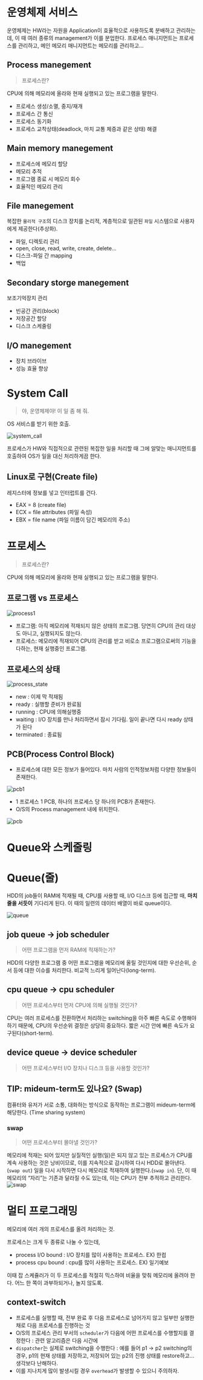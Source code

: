# 운영체제 서비스

운영체제는 HW라는 자원을 Application이 효율적으로 사용하도록 분배하고 관리하는데, 이 때 여러 종류의 management가 이를 분업한다. 프로세스 매니지먼트는 프로세스를 관리하고, 메인 메모리 매니지먼트는 메모리를 관리하고…

## Process manegement

> 프로세스란?
> 

CPU에 의해 메모리에 올라와 현재 실행되고 있는 프로그램을 말한다.

- 프로세스 생성/소멸, 중지/재개
- 프로세스 간 통신
- 프로세스 동기화
- 프로세스 교착상태(deadlock, 마치 교통 체증과 같은 상태) 해결

## Main memory manegement

- 프로세스에 메모리 할당
- 메모리 추적
- 프로그램 종료 시 메모리 회수
- 효율적인 메모리 관리

## File manegement

복잡한 `물리적 구조`의 디스크 장치를 논리적, 계층적으로 일관된 `파일` 시스템으로 사용자에게 제공한다(추상화).

- 파일, 디렉토리 관리
- open, close, read, write, create, delete…
- 디스크-파일 간 mapping
- 백업

## Secondary storge manegement

보조기억장치 관리

- 빈공간 관리(block)
- 저장공간 할당
- 디스크 스케줄링

## I/O manegement

- 장치 브라이브
- 성능 효율 향상

# System Call

> 야, 운영체제야! 이 일 좀 해 줘.
> 

OS 서비스를 받기 위한 호출. 

![system_call](https://user-images.githubusercontent.com/97890886/187198471-8d22fa1a-ad2f-4036-929e-76caa5f2fd91.png)


프로세스가 HW와 직접적으로 관련된 복잡한 일을 처리할 때 그에 알맞는 매니지먼트를 호출하여 OS가 일을 대신 처리하게끔 한다.

## Linux로 구현(Create file)

레지스터에 정보를 넣고 인터럽트를 건다.

- EAX = 8 (create file)
- ECX = file attributes (파일 속성)
- EBX = file name (파일 이름이 담긴 메모리의 주소)

# 프로세스

> 프로세스란?
> 

CPU에 의해 메모리에 올라와 현재 실행되고 있는 프로그램을 말한다.

## 프로그램 vs 프로세스

![process1](https://user-images.githubusercontent.com/97890886/187198519-3c37946c-479f-4b12-9924-1b1967de75d7.png)


- 프로그램: 아직 메모리에 적재되지 않은 상태의 프로그램. 당연히 CPU의 관리 대상도 아니고, 실행되지도 않는다.
- 프로세스: 메모리에 적재되어 CPU의 관리를 받고 비로소 프로그램으로써의 기능을 다하는, 현재 실행중인 프로그램.

## 프로세스의 상태

![process_state](https://user-images.githubusercontent.com/97890886/187198566-66cf9f86-6a65-48ea-a4c2-b5c848101734.png)


- new : 이제 막 적재됨
- ready : 실행할 준비가 완료됨
- running : CPU에 의해실행중
- waiting : I/O 장치를 만나 처리하면서 잠시 기다림. 일이 끝나면 다시 ready 상태가 된다
- terminated : 종료됨

## PCB(Process Control Block)

- 프로세스에 대한 모든 정보가 들어있다. 마치 사람의 인적정보처럼 다양한 정보들이 존재한다.

![pcb1](https://user-images.githubusercontent.com/97890886/187198603-80d8bd7e-2ef9-43fd-9fe1-84cf0ae768f1.png)


- 1 프로세스 1 PCB, 하나의 프로세스 당 하나의 PCB가 존재한다.
- O/S의 Process management 내에 위치한다.

![pcb](https://user-images.githubusercontent.com/97890886/187198627-707fc22f-f71c-4e3f-b28f-0f72ab97935c.png)


# Queue와 스케줄링

# Queue(줄)

HDD의 job들이 RAM에 적재될 때, CPU를 사용할 때, I/O 디스크 등에 접근할 때, **마치 줄을 서듯이** 기다리게 된다. 이 때의 일련의 데이터 배열이 바로 queue이다.

![queue](https://user-images.githubusercontent.com/97890886/187198686-f966e6fc-6883-4440-82e7-43801f3e2508.png)


## job queue → job scheduler

> 어떤 프로그램을 먼저 RAM에 적재하는가?
> 

HDD의 다양한 프로그램 중 어떤 프로그램을 메모리에 올릴 것인지에 대한 우선순위, 순서 등에 대한 이슈를 처리한다. 비교적 느리게 일어난다(long-term).

## cpu queue → cpu scheduler

> 어떤 프로세스부터 먼저 CPU에 의해 실행될 것인가?
> 

CPU는 여러 프로세스를 전환하면서 처리하는 switching을 아주 빠른 속도로 수행해야 하기 때문에, CPU의 우선순위 결정은 상당히 중요하다. 짧은 시간 안에 빠른 속도가 요구된다(short-term).

## device queue → device scheduler

> 어떤 프로세스부터 I/O 장치나 디스크 등을 사용할 것인가?
> 

## TIP: mideum-term도 있나요? (Swap)

컴퓨터와 유저가 서로 소통, 대화하는 방식으로 동작하는 프로그램이 mideum-term에 해당한다. (Time sharing system)

### swap

> 어떤 프로세스부터 몰아낼 것인가?
> 

메모리에 적재는 되어 있지만 실질적인 실행(일)은 되지 않고 있는 프로세스가 CPU를 계속 사용하는 것은 낭비이므로, 이를 지속적으로 감시하여 다시 HDD로 몰아낸다.(`swap out`) 일을 다시 시작하면 다시 메모리로 적재하여 실행한다.(`swap in`). 단, 이 때 메모리의 “자리”는 기존과 달라질 수도 있는데, 이는 CPU가 전부 추적하고 관리한다.
![swap](https://user-images.githubusercontent.com/97890886/187198730-73dd2aae-d51a-400a-acc6-74557705811d.png)


# 멀티 프로그래밍

메모리에 여러 개의 프로세스를 올려 처리하는 것.

프로세스는 크게 두 종류로 나눌 수 있는데,

- process I/O bound : I/O 장치를 많이 사용하는 프로세스. EX) 한컴
- process cpu bound : cpu를 많이 사용하는 프로세스. EX) 일기예보

이때 잡 스케쥴러가 이 두 프로세스를 적절히 믹스하여 비율을 맞춰 메모리에 올려야 한다. 어느 한 쪽이 과부하되거나, 놀지 않도록.

## context-switch

- 프로세스를 실행할 때, 전부 완료 후 다음 프로세스로 넘어가지 않고 일부만 실행한 채로 다음 프로세스를 진행하는 것
- O/S의 프로세스 관리 부서의 `scheduler`가 다음에 어떤 프로세스를 수행할지를 결정한다 : 관련 알고리즘은 다음 시간에
- `dispatcher`는 실제로 switching을 수행한다 : 예를 들어 p1 -> p2 switching의 경우, p1의 현재 상태를 저장하고, 저장되어 있는 p2의 진행 상태를 restore하고... 생각보다 난해하다.
- 이를 지나치게 많이 발생시킬 경우 `overhead`가 발생할 수 있으니 주의하자.